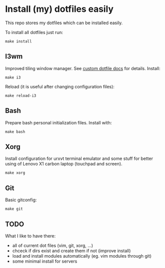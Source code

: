# Install (my) dotfiles easily
This repo stores my dotfiles which can be installed easily.

To install all dotfiles just run:

	make install

## I3wm
Improved tiling window manager. See [custom dotfile docs](src/i3/README.md) for details.
Install:

	make i3

Reload (it is useful after changing configuration files):

	make reload-i3

## Bash
Prepare bash personal initialization files. Install with:

	make bash

## Xorg
Install configuration for urxvt terminal emulator and some stuff for better using of Lenovo X1 carbon laptop (touchpad and screen).

	make xorg

## Git
Basic gitconfig:

	make git

## TODO
What I like to have there:
 - all of current dot files (vim, git, xorg, ...)
 - chceck if dirs exist and create them if not (improve install)
 - load and install modules automatically (eg. vim modules through git)
 - some minimal install for servers
